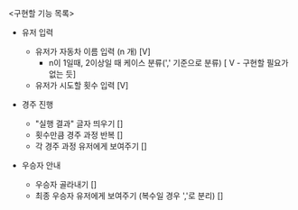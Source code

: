 <구현할 기능 목록>

- 유저 입력
  - 유저가 자동차 이름 입력 (n 개) [V] 
    - n이 1일때, 2이상일 때 케이스 분류(',' 기준으로 분류) [ V - 구현할 필요가 없는 듯]
  - 유저가 시도할 횟수 입력 [V]

- 경주 진행 
  - "실행 결과" 글자 띄우기 []
  - 횟수만큼 경주 과정 반복 []
  - 각 경주 과정 유저에게 보여주기 []

- 우승자 안내 
  - 우승자 골라내기 []
  - 최종 우승자 유저에게 보여주기 (복수일 경우 ','로 분리) []
  


